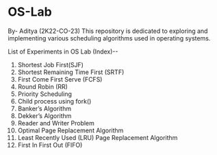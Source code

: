 # OS-Lab
By- Aditya (2K22-CO-23)
This repository is dedicated to exploring and implementing various scheduling algorithms used in operating systems. 

List of Experiments in OS Lab (Index)--

1. Shortest Job First(SJF)
2. Shortest Remaining Time First (SRTF)
3. First Come First Serve (FCFS)
4. Round Robin (RR)
5. Priority Scheduling
6. Child process using fork()
7. Banker’s Algorithm
8. Dekker’s Algorithm
9. Reader and Writer Problem
10. Optimal Page Replacement Algorithm
11. Least Recently Used (LRU) Page Replacement Algorithm
12. First In First Out (FIFO)
